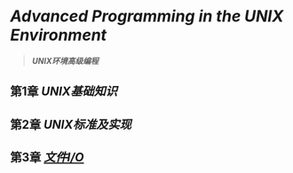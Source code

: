 # _Advanced Programming in the UNIX Environment_

> _**UNIX环境高级编程**_

## 第1章 _UNIX基础知识_

## 第2章 _UNIX标准及实现_

## 第3章 _[文件I/O](./Chapter03.md)_

